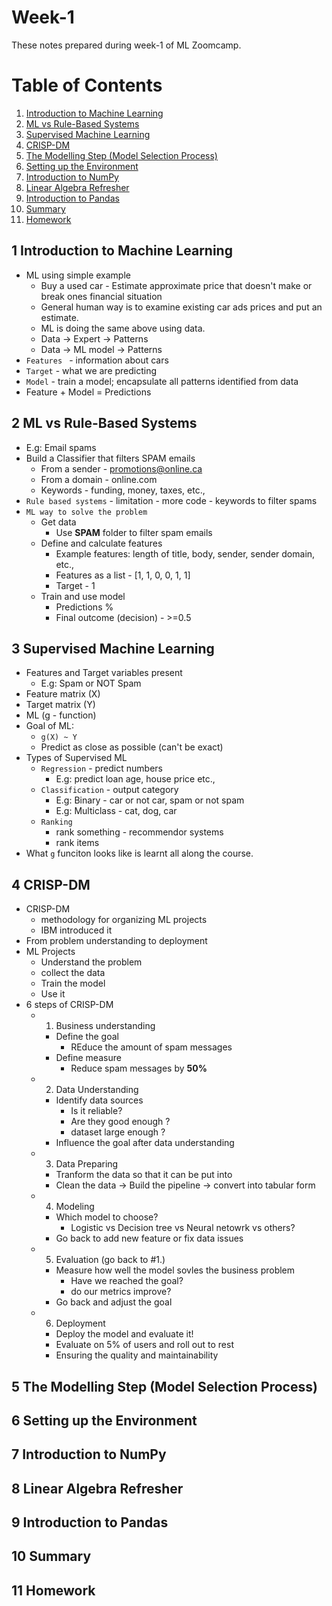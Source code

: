 # Week-1 
These notes prepared during week-1 of ML Zoomcamp. 

# Table of Contents
1. [Introduction to Machine Learning](#1-introduction-to-machine-learning)
2. [ML vs Rule-Based Systems](#2-ml-vs-rule-based-systems)
3. [Supervised Machine Learning](#3-supervised-machine-learning)
4. [CRISP-DM](#4-crisp-dm)
5. [The Modelling Step (Model Selection Process)](#5-the-modelling-step-model-selection-process)
6. [Setting up the Environment](#6-setting-up-the-environment)
7. [Introduction to NumPy](#7-introduction-to-numpy)
8. [Linear Algebra Refresher](#8-linear-algebra-refresher)
9. [Introduction to Pandas](#9-introduction-to-pandas)
10. [Summary](#10-summary)
11. [Homework](#11-homework)

## 1 Introduction to Machine Learning
- ML using simple example 
    - Buy a used car - Estimate approximate price that doesn't make or break ones financial situation
    - General human way is to examine existing car ads prices and put an estimate.
    - ML is doing the same above using data.
    - Data -> Expert -> Patterns 
    - Data -> ML model -> Patterns
- `Features ` - information about cars
- `Target` - what we are predicting
- `Model` - train a model; encapsulate all patterns identified from data
- Feature + Model = Predictions 

## 2 ML vs Rule-Based Systems
- E.g: Email spams
- Build a Classifier that filters SPAM emails
    - From a sender - promotions@online.ca
    - From a domain - online.com 
    - Keywords - funding, money, taxes, etc., 
- `Rule based systems` - limitation - more code - keywords to filter spams 
- `ML way to solve the problem`
    - Get data
        - Use **SPAM** folder to filter spam emails 
    - Define and calculate features
        - Example features: length of title, body, sender, sender domain, etc.,
        - Features as a list - [1, 1, 0, 0, 1, 1]
        - Target - 1
    - Train and use model 
        - Predictions %
        - Final outcome (decision) - >=0.5

## 3 Supervised Machine Learning
- Features and Target variables present 
    - E.g: Spam or NOT Spam 
- Feature matrix (X)
- Target matrix (Y)
- ML (g - function)
- Goal of ML:
    - `g(X) ~ Y`
    - Predict as close as possible (can't be exact)
- Types of Supervised ML 
    - `Regression` - predict numbers 
        - E.g: predict loan age, house price etc., 
    - `Classification` - output category
        - E.g: Binary - car or not car, spam or not spam
        - E.g: Multiclass - cat, dog, car
    - `Ranking` 
        - rank something - recommendor systems 
        - rank items 
- What `g` funciton looks like is learnt all along the course.

## 4 CRISP-DM
- CRISP-DM 
    - methodology for organizing ML projects
    - IBM introduced it
- From problem understanding to deployment 
- ML Projects
    - Understand the problem 
    - collect the data 
    - Train the model 
    - Use it 
- 6 steps of CRISP-DM 
    - 1. Business understanding 
        - Define the goal 
            - REduce the amount of spam messages 
        - Define measure 
            - Reduce spam messages by **50%**
    - 2. Data Understanding 
        - Identify data sources 
            - Is it reliable?
            - Are they good enough ?
            - dataset large enough ?
        - Influence the goal after data understanding
    - 3. Data Preparing 
        - Tranform the data so that it can be put into <ML algorithm>
        - Clean the data -> Build the pipeline -> convert into tabular form 
    - 4. Modeling 
        - Which model to choose?
            - Logistic vs Decision tree vs Neural netowrk vs others? 
        - Go back to add new feature or fix data issues
    - 5. Evaluation (go back to #1.)
        - Measure how well the model sovles the business problem 
            - Have we reached the goal?
            - do our metrics improve?
        - Go back and adjust the goal
    - 6. Deployment 
        - Deploy the model and evaluate it! 
        - Evaluate on 5% of users and roll out to rest
        - Ensuring the quality and maintainability

## 5 The Modelling Step (Model Selection Process)

## 6 Setting up the Environment
## 7 Introduction to NumPy
## 8 Linear Algebra Refresher
## 9 Introduction to Pandas
## 10 Summary
## 11 Homework
